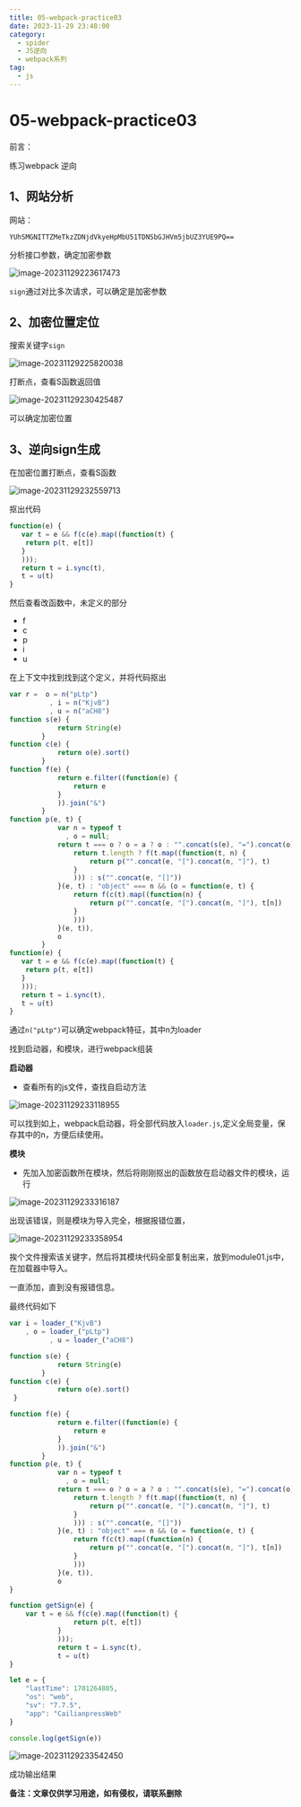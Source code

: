 ```yaml
---
title: 05-webpack-practice03
date: 2023-11-29 23:48:00
category: 
  - spider
  - JS逆向
  - webpack系列
tag: 
  - js
---
```

# 05-webpack-practice03

前言：

练习webpack 逆向

## 1、网站分析

网站：

`YUhSMGNITTZMeTkzZDNjdVkyeHpMbU51TDNSbGJHVm5jbUZ3YUE9PQ==`

分析接口参数，确定加密参数

![image-20231129223617473](00-resource/image-20231129223617473-17012685804571.png)

`sign`通过对比多次请求，可以确定是加密参数

## 2、加密位置定位

搜索关键字`sign`

![image-20231129225820038](00-resource/image-20231129225820038.png)

打断点，查看S函数返回值

![image-20231129230425487](00-resource/image-20231129230425487.png)

可以确定加密位置

## 3、逆向sign生成

在加密位置打断点，查看S函数

![image-20231129232559713](00-resource/image-20231129232559713.png)

抠出代码

```js
function(e) {
   var t = e && f(c(e).map((function(t) {
   	return p(t, e[t])
   }
   )));
   return t = i.sync(t),
   t = u(t)
}
```

然后查看改函数中，未定义的部分

- f
- c
- p
- i
- u

在上下文中找到找到这个定义，并将代码抠出



```js
var r =  o = n("pLtp")
          , i = n("KjvB")
          , u = n("aCH8")
function s(e) {
            return String(e)
        }
function c(e) {
            return o(e).sort()
        }
function f(e) {
            return e.filter((function(e) {
                return e
            }
            )).join("&")
        }
function p(e, t) {
            var n = typeof t
              , o = null;
            return t === o ? o = a ? o : "".concat(s(e), "=").concat(o) : /string|number|boolean/.test(n) ? o = "".concat(s(e), "=").concat(s(t)) : r(t) ? o = function(e, t) {
                return t.length ? f(t.map((function(t, n) {
                    return p("".concat(e, "[").concat(n, "]"), t)
                }
                ))) : s("".concat(e, "[]"))
            }(e, t) : "object" === n && (o = function(e, t) {
                return f(c(t).map((function(n) {
                    return p("".concat(e, "[").concat(n, "]"), t[n])
                }
                )))
            }(e, t)),
            o
        }
function(e) {
   var t = e && f(c(e).map((function(t) {
   	return p(t, e[t])
   }
   )));
   return t = i.sync(t),
   t = u(t)
}
```

通过`n("pLtp")`可以确定webpack特征，其中n为loader

找到启动器，和模块，进行webpack组装

**启动器**

- 查看所有的js文件，查找自启动方法

![image-20231129233118955](00-resource/image-20231129233118955.png)

可以找到如上，webpack启动器，将全部代码放入`loader.js`,定义全局变量，保存其中的n，方便后续使用。

**模块**

- 先加入加密函数所在模块，然后将刚刚抠出的函数放在启动器文件的模块，运行

![image-20231129233316187](00-resource/image-20231129233316187.png)

出现该错误，则是模块为导入完全，根据报错位置，

![image-20231129233358954](00-resource/image-20231129233358954.png)

挨个文件搜索该关键字，然后将其模块代码全部复制出来，放到module01.js中，在加载器中导入。

一直添加，直到没有报错信息。

最终代码如下

```js
var i = loader_("KjvB")
    , o = loader_("pLtp")
          , u = loader_("aCH8")

function s(e) {
            return String(e)
        }
function c(e) {
            return o(e).sort()
 }

function f(e) {
            return e.filter((function(e) {
                return e
            }
            )).join("&")
        }
function p(e, t) {
            var n = typeof t
              , o = null;
            return t === o ? o = a ? o : "".concat(s(e), "=").concat(o) : /string|number|boolean/.test(n) ? o = "".concat(s(e), "=").concat(s(t)) : r(t) ? o = function(e, t) {
                return t.length ? f(t.map((function(t, n) {
                    return p("".concat(e, "[").concat(n, "]"), t)
                }
                ))) : s("".concat(e, "[]"))
            }(e, t) : "object" === n && (o = function(e, t) {
                return f(c(t).map((function(n) {
                    return p("".concat(e, "[").concat(n, "]"), t[n])
                }
                )))
            }(e, t)),
            o
}

function getSign(e) {
    var t = e && f(c(e).map((function(t) {
                return p(t, e[t])
            }
            )));
            return t = i.sync(t),
            t = u(t)
}

let e = {
    "lastTime": 1701264805,
    "os": "web",
    "sv": "7.7.5",
    "app": "CailianpressWeb"
}

console.log(getSign(e))
```

![image-20231129233542450](00-resource/image-20231129233542450.png)

成功输出结果

**备注：文章仅供学习用途，如有侵权，请联系删除**
